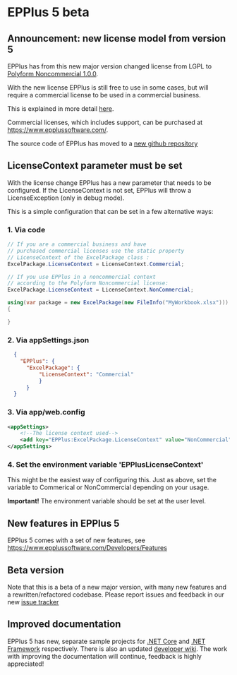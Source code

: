 ﻿# EPPlus 5 beta

## Announcement: new license model from version 5
EPPlus has from this new major version changed license from LGPL to [Polyform Noncommercial 1.0.0](https://polyformproject.org/licenses/noncommercial/1.0.0/).

With the new license EPPlus is still free to use in some cases, but will require a commercial license to be used in a commercial business.

This is explained in more detail [here](https://www.epplussoftware.com/Home/LgplToPolyform).

Commercial licenses, which includes support, can be purchased at https://www.epplussoftware.com/.

The source code of EPPlus has moved to a [new github repository](https://github.com/EPPlusSoftware/EPPlus)

## LicenseContext parameter must be set
With the license change EPPlus has a new parameter that needs to be configured. If the LicenseContext is not set, EPPlus will throw a LicenseException (only in debug mode).

This is a simple configuration that can be set in a few alternative ways:

### 1. Via code
```csharp
// If you are a commercial business and have
// purchased commercial licenses use the static property
// LicenseContext of the ExcelPackage class :
ExcelPackage.LicenseContext = LicenseContext.Commercial;

// If you use EPPlus in a noncommercial context
// according to the Polyform Noncommercial license:
ExcelPackage.LicenseContext = LicenseContext.NonCommercial;

using(var package = new ExcelPackage(new FileInfo("MyWorkbook.xlsx")))
{

}
```
### 2. Via appSettings.json
```json
  {
    "EPPlus": {
      "ExcelPackage": {
          "LicenseContext": "Commercial"
          }
      }
  }
```
### 3. Via app/web.config
```xml
<appSettings>
    <!--The license context used-->
    <add key="EPPlus:ExcelPackage.LicenseContext" value="NonCommercial" />
</appSettings>
```
### 4. Set the environment variable 'EPPlusLicenseContext'
This might be the easiest way of configuring this. Just as above, set the variable to Commerical or NonCommercial depending on your usage.

**Important!** The environment variable should be set at the user level.

## New features in EPPlus 5
EPPlus 5 comes with a set of new features, see https://www.epplussoftware.com/Developers/Features

## Beta version
Note that this is a beta of a new major version, with many new features and a rewritten/refactored codebase. Please report issues and feedback in our new [issue tracker](https://github.com/EPPlusSoftware/EPPlus/issues)

## Improved documentation
EPPlus 5 has new, separate sample projects for [.NET Core](https://github.com/EPPlusSoftware/EPPlus.Sample.NetCore) and [.NET Framework](https://github.com/EPPlusSoftware/EPPlus.Sample.NetFramework) respectively.
There is also an updated [developer wiki](https://github.com/EPPlusSoftware/EPPlus/wiki). The work with improving the documentation will continue, feedback is highly appreciated!
